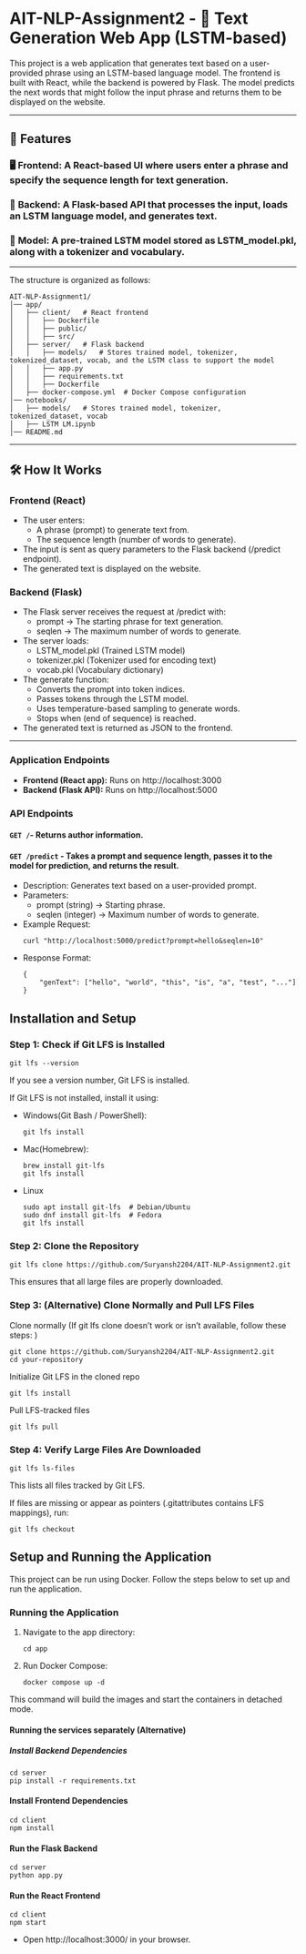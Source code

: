 # AIT-NLP-Assignment2 - 📜 Text Generation Web App (LSTM-based)

This project is a web application that generates text based on a user-provided phrase using an LSTM-based language model. The frontend is built with React, while the backend is powered by Flask. The model predicts the next words that might follow the input phrase and returns them to be displayed on the website.

<hr>

## 🚀 **Features**

### 🖥️ **Frontend:** A React-based UI where users enter a phrase and specify the sequence length for text generation.<br>

### 🧠 **Backend:** A Flask-based API that processes the input, loads an LSTM language model, and generates text.<br>

### 📖 **Model:** A pre-trained LSTM model stored as LSTM_model.pkl, along with a tokenizer and vocabulary.<br>

<hr>

The structure is organized as follows:

```
AIT-NLP-Assignment1/
│── app/
│   ├── client/   # React frontend
│   │   ├── Dockerfile
│   │   ├── public/
│   │   ├── src/
│   ├── server/   # Flask backend
│   │   ├── models/   # Stores trained model, tokenizer, tokenized_dataset, vocab, and the LSTM class to support the model
│   │   ├── app.py
│   │   ├── requirements.txt
│   │   ├── Dockerfile
│   ├── docker-compose.yml  # Docker Compose configuration
│── notebooks/
│   ├── models/   # Stores trained model, tokenizer, tokenized_dataset, vocab
│   ├── LSTM LM.ipynb
│── README.md
```

<hr>

## 🛠️ How It Works

### Frontend (React)

- The user enters:
  - A phrase (prompt) to generate text from.
  - The sequence length (number of words to generate).
- The input is sent as query parameters to the Flask backend (/predict endpoint).
- The generated text is displayed on the website.

### Backend (Flask)

- The Flask server receives the request at /predict with:
  - prompt → The starting phrase for text generation.
  - seqlen → The maximum number of words to generate.
- The server loads:
  - LSTM_model.pkl (Trained LSTM model)
  - tokenizer.pkl (Tokenizer used for encoding text)
  - vocab.pkl (Vocabulary dictionary)
- The generate function:
  - Converts the prompt into token indices.
  - Passes tokens through the LSTM model.
  - Uses temperature-based sampling to generate words.
  - Stops when <eos> (end of sequence) is reached.
- The generated text is returned as JSON to the frontend.

<hr>

### Application Endpoints

- **Frontend (React app):** Runs on http://localhost:3000
- **Backend (Flask API):** Runs on http://localhost:5000

### API Endpoints

#### **`GET /`**- Returns author information.

#### **`GET /predict`** - Takes a prompt and sequence length, passes it to the model for prediction, and returns the result.

- Description: Generates text based on a user-provided prompt.
- Parameters:
  - prompt (string) → Starting phrase.
  - seqlen (integer) → Maximum number of words to generate.
- Example Request:
  ```
  curl "http://localhost:5000/predict?prompt=hello&seqlen=10"
  ```
- Response Format:
  ```
  {
      "genText": ["hello", "world", "this", "is", "a", "test", "..."]
  }
  ```

## Installation and Setup

### Step 1: Check if Git LFS is Installed

```
git lfs --version
```

If you see a version number, Git LFS is installed.

If Git LFS is not installed, install it using:

- Windows(Git Bash / PowerShell):

  ```
  git lfs install
  ```

- Mac(Homebrew):

  ```
  brew install git-lfs
  git lfs install
  ```

- Linux

  ```
  sudo apt install git-lfs  # Debian/Ubuntu
  sudo dnf install git-lfs  # Fedora
  git lfs install
  ```

### Step 2: Clone the Repository

```
git lfs clone https://github.com/Suryansh2204/AIT-NLP-Assignment2.git
```

This ensures that all large files are properly downloaded.

### Step 3: (Alternative) Clone Normally and Pull LFS Files

Clone normally (If git lfs clone doesn’t work or isn’t available, follow these steps: )

```
git clone https://github.com/Suryansh2204/AIT-NLP-Assignment2.git
cd your-repository
```

Initialize Git LFS in the cloned repo

```
git lfs install
```

Pull LFS-tracked files

```
git lfs pull
```

### Step 4: Verify Large Files Are Downloaded

```
git lfs ls-files
```

This lists all files tracked by Git LFS.

If files are missing or appear as pointers (.gitattributes contains LFS mappings), run:

```
git lfs checkout
```

## Setup and Running the Application

This project can be run using Docker. Follow the steps below to set up and run the application.

### Running the Application

1. Navigate to the app directory:

   ```
   cd app
   ```

2. Run Docker Compose:

   ```
   docker compose up -d
   ```

This command will build the images and start the containers in detached mode.

#### Running the services separately (Alternative)

##### Install Backend Dependencies

```
cd server
pip install -r requirements.txt
```

#### Install Frontend Dependencies

```
cd client
npm install
```

#### Run the Flask Backend

```
cd server
python app.py
```

#### Run the React Frontend

```
cd client
npm start
```

- Open http://localhost:3000/ in your browser.
